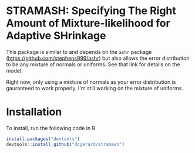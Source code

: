 
<!-- README.md is generated from README.Rmd. Please edit that file -->
STRAMASH: Specifying The Right Amount of Mixture-likelihood for Adaptive SHrinkage
==================================================================================

This package is similar to and depends on the `ashr` package (<https://github.com/stephens999/ashr>) but also allows the error distribution to be any mixture of normals or uniforms. See that link for details on the model.

Right now, only using a mixture of normals as your error distribution is gauranteed to work properly. I'm still working on the mixture of uniforms.

Installation
============

To install, run the following code in R

``` r
install.packages("devtools")
devtools::install_github("dcgerard/stramash")
```
